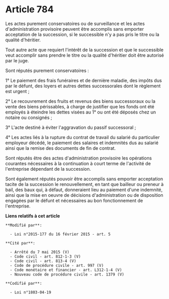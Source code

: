 # Article 784

Les actes purement conservatoires ou de surveillance et les actes d'administration provisoire peuvent être accomplis sans
emporter acceptation de la succession, si le successible n'y a pas pris le titre ou la qualité d'héritier.

Tout autre acte que requiert l'intérêt de la succession et que le successible veut accomplir sans prendre le titre ou la
qualité d'héritier doit être autorisé par le juge.

Sont réputés purement conservatoires :

1° Le paiement des frais funéraires et de dernière maladie, des impôts dus par le défunt, des loyers et autres dettes
successorales dont le règlement est urgent ;

2° Le recouvrement des fruits et revenus des biens successoraux ou la vente des biens périssables, à charge de justifier que
les fonds ont été employés à éteindre les dettes visées au 1° ou ont été déposés chez un notaire ou consignés ;

3° L'acte destiné à éviter l'aggravation du passif successoral ;

4° Les actes liés à la rupture du contrat de travail du salarié du particulier employeur décédé, le paiement des salaires et
indemnités dus au salarié ainsi que la remise des documents de fin de contrat. 

Sont réputés être des actes d'administration provisoire les opérations courantes nécessaires à la continuation à court terme
de l'activité de l'entreprise dépendant de la succession.

Sont également réputés pouvoir être accomplis sans emporter acceptation tacite de la succession le renouvellement, en tant
que bailleur ou preneur à bail, des baux qui, à défaut, donneraient lieu au paiement d'une indemnité, ainsi que la mise en
oeuvre de décisions d'administration ou de disposition engagées par le défunt et nécessaires au bon fonctionnement de
l'entreprise.

**Liens relatifs à cet article**

	**Modifié par**:

	  - Loi n°2015-177 du 16 février 2015 - art. 5

	**Cité par**:

	  - Arrêté du 7 mai 2015 (V)
	  - Code civil - art. 812-1-3 (V)
	  - Code civil - art. 813-4 (V)
	  - Code de procédure civile - art. 997 (V)
	  - Code monétaire et financier - art. L312-1-4 (V)
	  - Nouveau code de procédure civile - art. 1379 (V)

	**Codifié par**:

	  - Loi n°1803-04-19
